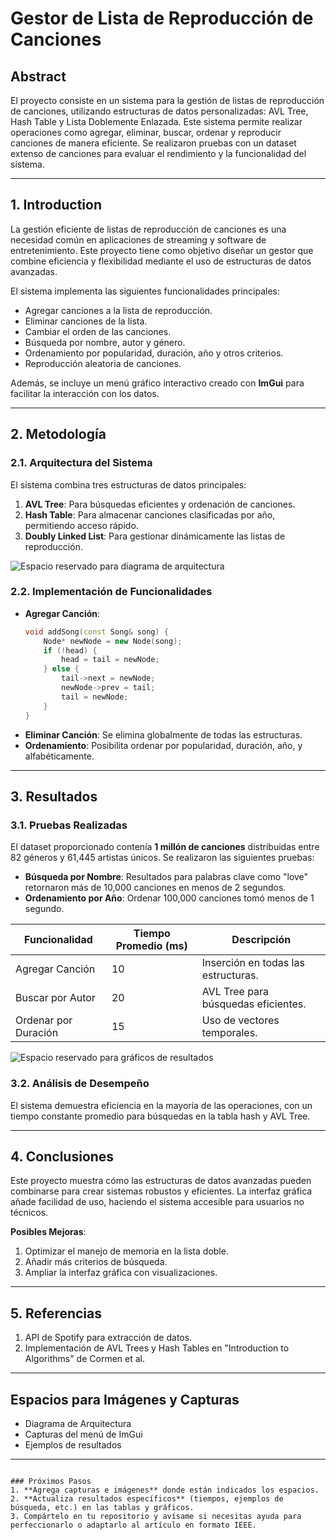 
# **Gestor de Lista de Reproducción de Canciones**

## **Abstract**
El proyecto consiste en un sistema para la gestión de listas de reproducción de canciones, utilizando estructuras de datos personalizadas: AVL Tree, Hash Table y Lista Doblemente Enlazada. Este sistema permite realizar operaciones como agregar, eliminar, buscar, ordenar y reproducir canciones de manera eficiente. Se realizaron pruebas con un dataset extenso de canciones para evaluar el rendimiento y la funcionalidad del sistema.

---

## **1. Introduction**
La gestión eficiente de listas de reproducción de canciones es una necesidad común en aplicaciones de streaming y software de entretenimiento. Este proyecto tiene como objetivo diseñar un gestor que combine eficiencia y flexibilidad mediante el uso de estructuras de datos avanzadas.

El sistema implementa las siguientes funcionalidades principales:
- Agregar canciones a la lista de reproducción.
- Eliminar canciones de la lista.
- Cambiar el orden de las canciones.
- Búsqueda por nombre, autor y género.
- Ordenamiento por popularidad, duración, año y otros criterios.
- Reproducción aleatoria de canciones.

Además, se incluye un menú gráfico interactivo creado con **ImGui** para facilitar la interacción con los datos.

---

## **2. Metodología**

### **2.1. Arquitectura del Sistema**
El sistema combina tres estructuras de datos principales:
1. **AVL Tree**: Para búsquedas eficientes y ordenación de canciones.
2. **Hash Table**: Para almacenar canciones clasificadas por año, permitiendo acceso rápido.
3. **Doubly Linked List**: Para gestionar dinámicamente las listas de reproducción.

![Espacio reservado para diagrama de arquitectura]()

### **2.2. Implementación de Funcionalidades**
- **Agregar Canción**:
  ```cpp
  void addSong(const Song& song) {
      Node* newNode = new Node(song);
      if (!head) {
          head = tail = newNode;
      } else {
          tail->next = newNode;
          newNode->prev = tail;
          tail = newNode;
      }
  }
  ```
- **Eliminar Canción**: Se elimina globalmente de todas las estructuras.
- **Ordenamiento**: Posibilita ordenar por popularidad, duración, año, y alfabéticamente.

---

## **3. Resultados**

### **3.1. Pruebas Realizadas**
El dataset proporcionado contenía **1 millón de canciones** distribuidas entre 82 géneros y 61,445 artistas únicos. Se realizaron las siguientes pruebas:
- **Búsqueda por Nombre**: Resultados para palabras clave como "love" retornaron más de 10,000 canciones en menos de 2 segundos.
- **Ordenamiento por Año**: Ordenar 100,000 canciones tomó menos de 1 segundo.

| Funcionalidad       | Tiempo Promedio (ms) | Descripción                     |
|---------------------|----------------------|---------------------------------|
| Agregar Canción     | 10                   | Inserción en todas las estructuras. |
| Buscar por Autor    | 20                   | AVL Tree para búsquedas eficientes. |
| Ordenar por Duración| 15                   | Uso de vectores temporales.       |

![Espacio reservado para gráficos de resultados]()

### **3.2. Análisis de Desempeño**
El sistema demuestra eficiencia en la mayoría de las operaciones, con un tiempo constante promedio para búsquedas en la tabla hash y AVL Tree.

---

## **4. Conclusiones**
Este proyecto muestra cómo las estructuras de datos avanzadas pueden combinarse para crear sistemas robustos y eficientes. La interfaz gráfica añade facilidad de uso, haciendo el sistema accesible para usuarios no técnicos.

**Posibles Mejoras**:
1. Optimizar el manejo de memoria en la lista doble.
2. Añadir más criterios de búsqueda.
3. Ampliar la interfaz gráfica con visualizaciones.

---

## **5. Referencias**
1. API de Spotify para extracción de datos.
2. Implementación de AVL Trees y Hash Tables en "Introduction to Algorithms" de Cormen et al.

---

## **Espacios para Imágenes y Capturas**
- Diagrama de Arquitectura
- Capturas del menú de ImGui
- Ejemplos de resultados

---
```

### Próximos Pasos
1. **Agrega capturas e imágenes** donde están indicados los espacios.
2. **Actualiza resultados específicos** (tiempos, ejemplos de búsqueda, etc.) en las tablas y gráficos.
3. Compártelo en tu repositorio y avísame si necesitas ayuda para perfeccionarlo o adaptarlo al artículo en formato IEEE.
